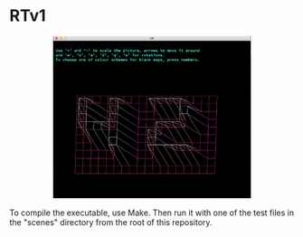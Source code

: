 # RTv1

<p align="center">
<img src="https://github.com/akulaiev/FdF/blob/master/demo.png" width="350">
</p>
To compile the executable, use Make. Then run it with one of the test files in the "scenes" directory from the root of this repository.
